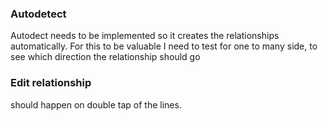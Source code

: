 ### Autodetect

Autodect needs to be implemented so it creates the relationships automatically. For this to be valuable I need to test for one to many side, to see which direction the relationship should go

### Edit relationship

should happen on double tap of the lines. 
